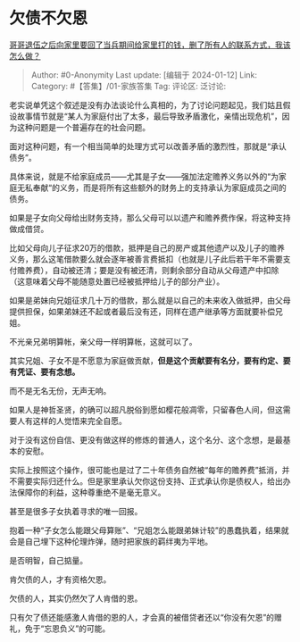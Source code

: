 # 欠债不欠恩
[哥哥退伍之后向家里要回了当兵期间给家里打的钱，删了所有人的联系方式，我该怎么做？](https://www.zhihu.com/question/637670125/answer/3358749773)

> Author: #0-Anonymity
> Last update: [编辑于 2024-01-12]
> Link:
> Category: #【答集】/01-家族答集 
> Tag:
> 评论区:
> 泛讨论:

老实说单凭这个叙述是没有办法谈论什么真相的，为了讨论问题起见，我们姑且假设故事情节就是“某人为家庭付出了太多，最后导致矛盾激化，亲情出现危机”，因为这种问题是一个普遍存在的社会问题。

面对这种问题，有一个相当简单的处理方式可以改善矛盾的激烈性，那就是“承认债务”。

具体来说，就是不给家庭成员——尤其是子女——强加法定赡养义务以外的“为家庭无私奉献“的义务，而是将所有这些额外的财务上的支持承认为家庭成员之间的债务。

如果是子女向父母给出财务支持，那么父母可以以遗产和赡养费作保，将这种支持做成借贷。

比如父母向儿子征求20万的借款，抵押是自己的房产或其他遗产以及儿子的赡养义务，那么这笔借款要么就会逐年被善言费抵扣（也就是儿子此后若干年不需要支付赡养费），自动被还清；要是没有被还清，则剩余部分自动从父母遗产中扣除（这意味着父母不能随意处置已经被抵押给儿子的部分产业）。

如果是弟妹向兄姐征求几十万的借款，那么就是以自己的未来收入做抵押，由父母提供担保，如果弟妹还不起或者最后没有还，同样在遗产继承等方面就要补偿兄姐。

不光亲兄弟明算帐，亲父母一样明算帐，这就可以了。

其实兄姐、子女不是不愿意为家庭做贡献，**但是这个贡献要有名分，要有约定、要有凭证、要有念想。**

而不是无名无份，无声无响。

如果人是神哲圣贤，的确可以超凡脱俗到愿如樱花般凋零，只留春色人间，但这需要人有这样的人觉悟来完全自愿。

对于没有这份自信、更没有做这样的修炼的普通人，这个名分、这个念想，是最基本的安慰。

实际上按照这个操作，很可能也是过了二十年债务自然被“每年的赡养费”抵消，并不需要实际归还什么。但是家里承认欠你这份支持、正式承认你是债权人，给出办法保障你的利益，这种尊重绝不是毫无意义。

甚至是很多子女执着寻求的唯一回报。

抱着一种“子女怎么能跟父母算账”、“兄姐怎么能跟弟妹计较”的愚蠢执着，结果就会是自己埋下这种伦理炸弹，随时把家族的羁绊夷为平地。

是否明智，自己掂量。

肯欠债的人，才有资格欠恩。

欠债的人，其实仍然欠了人肯借的恩。

只有欠了债还能感激人肯借的恩的人，才会真的被借贷者还以“你没有欠恩”的赠礼，免于“忘恩负义”的可能。
